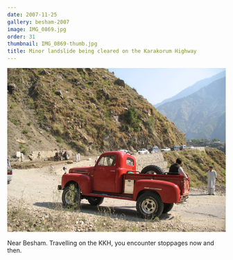 ```yaml
---
date: 2007-11-25
gallery: besham-2007
image: IMG_0869.jpg
order: 31
thumbnail: IMG_0869-thumb.jpg
title: Minor landslide being cleared on the Karakorum Highway
---
```


![Minor landslide being cleared on the Karakorum Highway](./IMG_0869.jpg)

Near Besham. Travelling on the KKH, you encounter stoppages now and then.